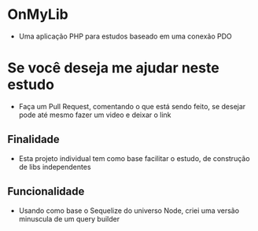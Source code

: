 # OnMyLib
- Uma aplicação PHP para estudos baseado em uma conexão PDO

# Se você deseja me ajudar neste estudo
- Faça um Pull Request, comentando o que está sendo feito, se desejar pode até mesmo fazer um video e deixar o link

## Finalidade
- Esta projeto individual tem como base facilitar o estudo, de construção de libs independentes

## Funcionalidade
- Usando como base o Sequelize do universo Node, criei uma versão minuscula de um query builder
 


